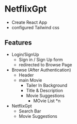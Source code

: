 # NetflixGpt

- Create React App
- configured Tailwind  css

## Features

- Login/SignUp
    - Sign in / Sign Up form
    - redirected to Browse Page
- Browse (After Authentication)
    - Header
    - main Movie
        - Tailer In Background
        - Title & Description
        - Movie Suggestions
            - MOvie List *n
- NetflixGpt
    - Search Bar
    - Movie Suggestions 